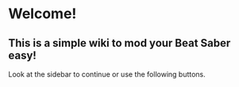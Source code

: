 # Welcome!
## This is a simple wiki to mod your Beat Saber easy!

Look at the sidebar to continue or use the following buttons.
